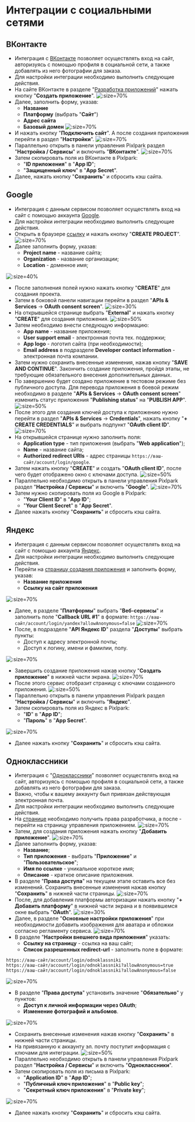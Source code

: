 # Интеграции с социальными сетями

## ВКонтакте
* Интеграция с [ВКонтакте](https://vk.com) позволяет осуществлять вход на сайт, авторизуясь с помощью профиля в социальной сети, а также добавлять из него фотографии для заказа.
* Для настройки интеграции необходимо выполнить следующие действия.
* На сайте ВКонтакте в разделе "[Разработка приложений](https://dev.vk.com)" нажать кнопку "__Создать приложение__".
![](../_media/integration/vk01.png ':size=70%')
* Далее, заполнить форму, указав:
    + __Название__
    + __Платформу__ (выбрать "__Сайт__")
    + __Адрес сайта__
    + __Базовый домен__
    ![](../_media/integration/vk02.png ':size=70%')
* И нажать кнопку "__Подключить сайт__". А после создания приложения перейти в раздел "__Настройки__".
![](../_media/integration/vk03.png ':size=70%')
* Параллельно открыть в панели управления Pixlpark раздел "__Настройка / Сервисы__" и включить "__ВКонтакте__".
![](../_media/integration/vk04.png ':size=70%')
* Затем скопировать поля из ВКонтакте в Pixlpark:
    + "__ID приложения__" в "__App ID__";
    + "__Защищенный ключ__" в "__App Secret__".
* Далее, нажать кнопку "__Сохранить__" и сбросить кэш сайта.

## Google
* Интеграция с данным сервисом позволяет осуществлять вход на сайт с помощью аккаунта [Google](https://www.google.com).
* Для настройки интеграции необходимо выполнить следующие действия.
* Открыть в браузере [ссылку](https://console.cloud.google.com/cloud-resource-manager?pli=1) и нажать кнопку "__CREATE PROJECT__".
![](../_media/integration/google01.jpg ':size=70%')
* Далее заполнить форму, указав:
    + __Project name__ - название сайта;
    + __Organization__ - название организации;
    + __Location__ - доменное имя;

![](../_media/integration/google02.jpg ':size=40%')
* После заполнения полей нужно нажать кнопку "__CREATE__" для создания проекта.
* Затем в боковой панели навигации перейти в раздел "__APIs & Services__ &rarr; __OAuth consent screen__".
![](../_media/integration/google03.png ':size=30%')
* На открывшейся странице выбрать "__External__" и нажать кнопку "__CREATE__" для создания приложения.
![](../_media/integration/google04.jpg ':size=50%')
* Затем необходимо внести следующую информацию:
    + __App name__ - название приложения;
    + __User support email__ - электронная почта тех. поддержки;
    + __App logo__ - логотип сайта (при необходимости);
    + __Email address__ в подразделе __Developer contact information__ - электронная почта компании.
* Затем нужно сохранить внесенные изменения, нажав кнопку "__SAVE AND CONTINUE__". Закончить создание приложения, пройдя этапы, не требующие обязательного внесения дополнительных данных.
* По завершению будет создано приложение в тестовом режиме без публичного доступа. Для перевода приложения в боевой режим необходимо в разделе "__APIs & Services__ &rarr; __OAuth consent screen__" изменить статус приложения "__Publishing status__" на "__PUBLISH APP__".
![](../_media/integration/google07.jpg ':size=50%')
* После этого для создания ключей доступа к приложению нужно перейти в раздел "__APIs & Services__ &rarr; __Credentials__", нажать кнопку "__+ CREATE CREDENTIALS__" и выбрать подпункт "__OAuth client ID__".
![](../_media/integration/google05.jpg ':size=70%')
* На открывшейся странице нужно заполнить поля:
    + __Application type__ - тип приложения (выбрать "__Web application__");
    + __Name__ - название сайта;
    + __Authorized redirect URIs__ - адрес страницы `https://ваш-сайт/account/login/google`.
* Затем нажать кнопку "__CREATE__" и создать "__OAuth client ID__", после чего будет отображено окно с ключами доступа.
![](../_media/integration/google06.png ':size=50%')
* Параллельно необходимо открыть в панели управления Pixlpark раздел "__Настройка / Сервисы__" и включить "__Google__".
![](../_media/integration/google08.png ':size=70%')
* Затем нужно скопировать поля из Google в Pixlpark:
    + "__Your Client ID__" в "__App ID__";
    + "__Your Client Secret__" в "__App Secret__".
* Далее нажать кнопку "__Сохранить__" и сбросить кэш сайта.

## Яндекс
* Интеграция с данным сервисом позволяет осуществлять вход на сайт с помощью  аккаунта [Яндекс](https://yandex.ru).
* Для настройки интеграции необходимо выполнить следующие действия.
* Перейти на [страницу создания приложения](https://oauth.yandex.ru/client/new) и заполнить форму, указав:
    + __Название приложения__
    + __Ссылку на сайт приложения__

![](../_media/integration/ya01.jpg ':size=70%')
* Далее, в разделе "__Платформы__" выбрать "__Веб-сервисы__" и заполнить поле "__Callback URL #1__" в формате: `https://ваш-сайт/account/login/yandex?allowAnonymous=false`
![](../_media/integration/ya02.jpg ':size=70%')
* После, в подразделе "__API Яндекс ID__" раздела "__Доступы__" выбрать пункты:
    + Доступ к адресу электронной почты;
    + Доступ к логину, имени и фамилии, полу.

![](../_media/integration/ya03.jpg ':size=70%')
* Завершить создание приложения нажав кнопку "__Создать приложение__" в нижней части экрана.
![](../_media/integration/ya04.jpg ':size=70%')
* После этого сервис отобразит страницу с ключами созданного приложения.
![](../_media/integration/ya05.png ':size=50%')
* Параллельно открыть в панели управления Pixlpark раздел "__Настройка / Сервисы__" и включить "__Яндекс__".
* Затем скопировать поля из Яндекс в Pixlpark:
    + "__ID__" в "__App ID__";
    + "__Пароль__" в "__App Secret__".

![](../_media/integration/ya06.png ':size=70%')
* Далее нажать кнопку "__Сохранить__" и сбросить кэш сайта.

## Одноклассники
* Интеграция с "[Одноклассники](https://ok.ru/)" позволяет осуществлять вход на сайт, авторизуясь с помощью профиля в социальной сети, а также добавлять из него фотографии для заказа.
* Важно, чтобы к вашему аккаунту был привязан действующая электронная почта.
* Для настройки интеграции необходимо выполнить следующие действия.
* На [странице](http://ok.ru/devaccess) необходимо получить права разработчика, а после - перейти на страницу управления приложением.
![](../_media/integration/ok01.png ':size=70%')
* Затем, для создания приложения нажать кнопку "__Добавить приложение__".
![](../_media/integration/ok02.jpg ':size=70%')
* Далее заполнить форму, указав:
    + __Название__;
    + __Тип приложения__ - выбрать "__Приложение__" и "__Пользовательское__";
    + __Имя по ссылке__ - уникальное короткое имя;
    + __Описание__ - краткое описание приложения.
* В разделе "__Права доступа__" на текущем этапе оставить все без изменений. Сохранить внесенные изменения нажав кнопку "__Сохранить__" в нижней части страницы.
![](../_media/integration/ok03.png ':size=70%')
* После, для добавления платформы авторизации нажать кнопку "__+ Добавить платформу__" в нижней части экрана и в появившемся окне выбрать "__OAuth__".
![](../_media/integration/ok04.png ':size=30%')
* Далее, в разделе "__Основные настройки приложения__" при необходимости добавить изображения для аватара и обложки согласно регламенту сервиса.
![](../_media/integration/ok05.png ':size=70%')
* В разделе "__Настройки внешнего вида приложения__" указать:
    + __Ссылку на страницу__ - ссылка на ваш сайт;
    + __Список разрешенных redirect-url__ - заполнить поле в формате:  
```
https://ваш-сайт/account/login/odnoklassniki
https://ваш-сайт/account/login/odnoklassniki?allowAnonymous=true
https://ваш-сайт/account/login/odnoklassniki?allowAnonymous=false
```
![](../_media/integration/ok06.png ':size=70%')
* В разделе "__Права доступа__" установить значение "__Обязательно__" у пунктов:
    + __Доступ к личной информации через OAuth__;
    + __Изменение фотографий и альбомов__.

![](../_media/integration/ok07.png ':size=70%')
* Сохранить внесенные изменения нажав кнопку "__Сохранить__" в нижней части страницы.
* На привязанную к аккаунту эл. почту поступит информация с ключами для интеграции.
![](../_media/integration/ok08.png ':size=50%')
* Параллельно необходимо открыть в панели управления Pixlpark раздел "__Настройка / Сервисы__" и включить "__Одноклассники__".
* Затем скопировать поля из письма в Pixlpark:
    + "__Application ID__" в "__App ID__";
    + "__Публичный ключ приложения__" в "__Public key__";
    + "__Секретный ключ приложения__" в "__Private key__";

![](../_media/integration/ok09.png ':size=70%')
* Далее нажать кнопку "__Сохранить__" и сбросить кэш сайта.